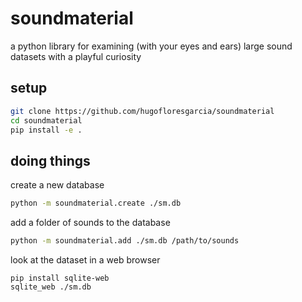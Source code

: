 # soundmaterial
a python library for examining (with your eyes and ears) large sound datasets with a playful curiosity 

## setup
```bash
git clone https://github.com/hugofloresgarcia/soundmaterial
cd soundmaterial
pip install -e .
```

## doing things

create a new database
```bash
python -m soundmaterial.create ./sm.db
```

add a folder of sounds to the database
```bash
python -m soundmaterial.add ./sm.db /path/to/sounds
```

look at the dataset in a web browser
```
pip install sqlite-web
sqlite_web ./sm.db
```
